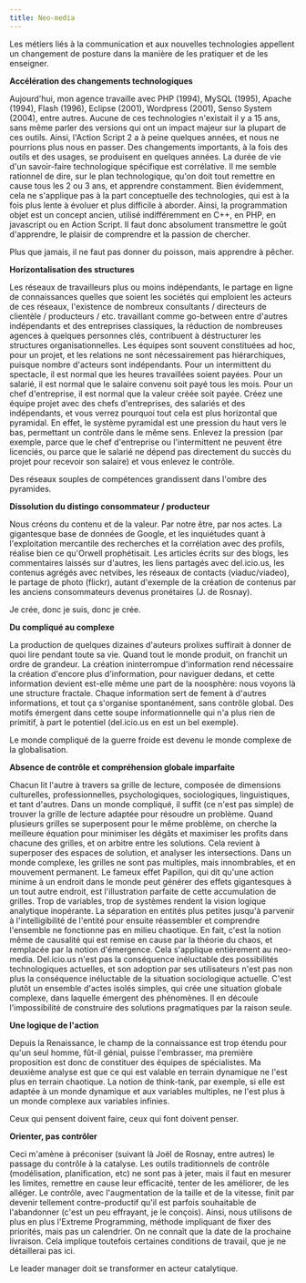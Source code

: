 ```yaml
---
title: Neo-media
---
```


Les métiers liés à la communication et aux nouvelles technologies appellent un changement de posture dans la manière de les pratiquer et de les enseigner.
<!--more-->


**Accélération des changements technologiques**

Aujourd'hui, mon agence travaille avec PHP (1994), MySQL (1995), Apache (1994), Flash (1996), Eclipse (2001), Wordpress (2001), Senso System (2004), entre autres. Aucune de ces technologies n'existait il y a 15 ans, sans même parler des versions qui ont un impact majeur sur la plupart de ces outils. Ainsi, l'Action Script 2 a à peine quelques années, et nous ne pourrions plus nous en passer. Des changements importants, à la fois des outils et des usages, se produisent en quelques années. La durée de vie d'un savoir-faire technologique spécifique est corrélative. Il me semble rationnel de dire, sur le plan technologique, qu'on doit tout remettre en cause tous les 2 ou 3 ans, et apprendre constamment. Bien évidemment, cela ne s'applique pas à la part conceptuelle des technologies, qui est à la fois plus lente à évoluer et plus difficile à aborder. Ainsi, la programmation objet est un concept ancien, utilisé indifféremment en C++, en PHP, en javascript ou en Action Script.
Il faut donc absolument transmettre le goût d'apprendre, le plaisir de comprendre et la passion de chercher.

Plus que jamais, il ne faut pas donner du poisson, mais apprendre à pêcher.


**Horizontalisation des structures**

Les réseaux de travailleurs plus ou moins indépendants, le partage en ligne de connaissances quelles que soient les sociétés qui emploient les acteurs de ces réseaux, l'existence de nombreux consultants / directeurs de clientèle / producteurs / etc. travaillant comme go-between entre d'autres indépendants et des entreprises classiques, la réduction de nombreuses agences à quelques personnes clés, contribuent à déstructurer les structures organisationnelles. Les équipes sont souvent constituées ad hoc, pour un projet, et les relations ne sont nécessairement pas hiérarchiques, puisque nombre d'acteurs sont indépendants.
Pour un intermittent du spectacle, il est normal que les heures travaillées soient payées. Pour un salarié, il est normal que le salaire convenu soit payé tous les mois. Pour un chef d'entreprise, il est normal que la valeur créée soit payée. Créez une équipe projet avec des chefs d'entreprises, des salariés et des indépendants, et vous verrez pourquoi tout cela est plus horizontal que pyramidal. En effet, le système pyramidal est une pression du haut vers le bas, permettant un contrôle dans le même sens. Enlevez la pression (par exemple, parce que le chef d'entreprise ou l'intermittent ne peuvent être licenciés, ou parce que le salarié ne dépend pas directement du succès du projet pour recevoir son salaire) et vous enlevez le contrôle.

Des réseaux souples de compétences grandissent dans l'ombre des pyramides.


**Dissolution du distingo consommateur / producteur**

Nous créons du contenu et de la valeur. Par notre être, par nos actes. La gigantesque base de données de Google, et les inquiétudes quant à l'exploitation mercantile des recherches et la corrélation avec des profils, réalise bien ce qu'Orwell prophétisait. Les articles écrits sur des blogs, les commentaires laissés sur d'autres, les liens partagés avec del.icio.us, les contenus agrégés avec netvibes, les réseaux de contacts (viaduc/viadeo), le partage de photo (flickr), autant d'exemple de la création de contenus par les anciens consommateurs devenus pronétaires (J. de Rosnay).

Je crée, donc je suis, donc je crée.


**Du compliqué au complexe**

La production de quelques dizaines d'auteurs prolixes suffirait à donner de quoi lire pendant toute sa vie. Quand tout le monde produit, on franchit un ordre de grandeur. La création ininterrompue d'information rend nécessaire la création d'encore plus d'information, pour naviguer dedans, et cette information devient est-elle même une part de la noosphère: nous voyons là une structure fractale. Chaque information sert de fement à d'autres informations, et tout ça s'organise spontanément, sans contrôle global. Des motifs émergent dans cette soupe informationnelle qui n'a plus rien de primitif, à part le potentiel (del.icio.us en est un bel exemple).

Le monde compliqué de la guerre froide est devenu le monde complexe de la globalisation.


**Absence de contrôle et compréhension globale imparfaite**

Chacun lit l'autre à travers sa grille de lecture, composée de dimensions culturelles, professionnelles, psychologiques, sociologiques, linguistiques, et tant d'autres. Dans un monde compliqué, il suffit (ce n'est pas simple) de trouver la grille de lecture adaptée pour résoudre un problème. Quand plusieurs grilles se superposent pour le même problème, on cherche la meilleure équation pour minimiser les dégâts et maximiser les profits dans chacune des grilles, et on arbitre entre les solutions. Cela revient à superposer des espaces de solution, et analyser les intersections.
Dans un monde complexe, les grilles ne sont pas multiples, mais innombrables, et en mouvement permanent. Le fameux effet Papillon, qui dit qu'une action minime à un endroit dans le monde peut générer des effets gigantesques à un tout autre endroit, est l'illustration parfaite de cette accumulation de grilles. Trop de variables, trop de systèmes rendent la vision logique analytique inopérante. La séparation en entités plus petites jusqu'à parvenir à l'intelligibilité de l'entité pour ensuite réassembler et comprendre l'ensemble ne fonctionne pas en milieu chaotique. En fait, c'est la notion même de causalité qui est remise en cause par la théorie du chaos, et remplacée par la notion d'émergence. Cela s'applique entièrement au neo-media. Del.icio.us n'est pas la conséquence inéluctable des possibilités technologiques actuelles, et son adoption par ses utilisateurs n'est pas non plus la conséquence inéluctable de la situation sociologique actuelle. C'est plutôt un ensemble d'actes isolés simples, qui crée une situation globale complexe, dans laquelle émergent des phénomènes. Il en découle l'impossibilité de construire des solutions pragmatiques par la raison seule.


**Une logique de l'action**

Depuis la Renaissance, le champ de la connaissance est trop étendu pour qu'un seul homme, fût-il génial, puisse l'embrasser, ma première proposition est donc de constituer des équipes de spécialistes. Ma deuxième analyse est que ce qui est valable en terrain dynamique ne l'est plus en terrain chaotique. La notion de think-tank, par exemple, si elle est adaptée à un monde dynamique et aux variables multiples, ne l'est plus à un monde complexe aux variables infinies.

Ceux qui pensent doivent faire, ceux qui font doivent penser.


**Orienter, pas contrôler**

Ceci m'amène à préconiser (suivant là Joël de Rosnay, entre autres) le passage du contrôle à la catalyse. Les outils traditionnels de contrôle (modélisation, planification, etc) ne sont pas à jeter, mais il faut en mesurer les limites, remettre en cause leur efficacité, tenter de les améliorer, de les alléger. Le contrôle, avec l'augmentation de la taille et de la vitesse, finit par devenir tellement contre-productif qu'il est parfois souhaitable de l'abandonner (c'est un peu effrayant, je le conçois). Ainsi, nous utilisons de plus en plus l'Extreme Programming, méthode impliquant de fixer des priorités, mais pas un calendrier. On ne connaît que la date de la prochaine livraison. Cela implique toutefois certaines conditions de travail, que je ne détaillerai pas ici.

Le leader manager doit se transformer en acteur catalytique.
